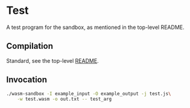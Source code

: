Test
========

A test program for the sandbox, as mentioned in the top-level README.

## Compilation
Standard, see the top-level [README](../README.md).

## Invocation

```bash
./wasm-sandbox -I example_input -O example_output -j test.js\
    -w test.wasm -o out.txt -- test_arg
```
